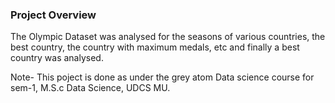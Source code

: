 ### Project Overview

 The Olympic Dataset was analysed for the seasons of various countries, the best country, the country with maximum medals, etc and finally a best country was analysed.

Note- This poject is done as under the grey atom Data science course for sem-1, M.S.c Data Science, UDCS MU.
